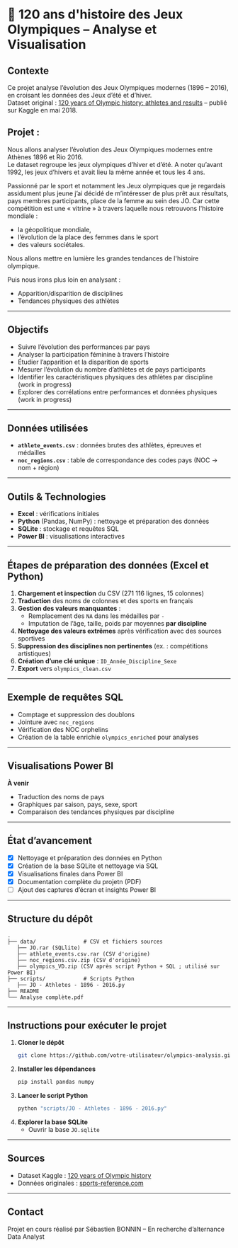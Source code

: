# 🏅 120 ans d'histoire des Jeux Olympiques – Analyse et Visualisation

## Contexte
Ce projet analyse l’évolution des Jeux Olympiques modernes (1896 – 2016), en croisant les données des Jeux d’été et d’hiver.  
Dataset original : [120 years of Olympic history: athletes and results](https://www.kaggle.com/datasets/heesoo37/120-years-of-olympic-history-athletes-and-results) – publié sur Kaggle en mai 2018.

## Projet : 
Nous allons analyser l’évolution des Jeux Olympiques modernes entre Athènes 1896 et Rio 2016.  
Le dataset regroupe les jeux olympiques d’hiver et d’été. A noter qu’avant 1992, les jeux d’hivers et avait lieu la même année et tous les 4 ans. 

Passionné par le sport et notamment les Jeux olympiques que je regardais assidument plus jeune j’ai décidé de m’intéresser de plus prêt aux résultats, pays membres participants, place de la femme au sein des JO. 
Car cette compétition est une « vitrine » à travers laquelle nous retrouvons l'histoire mondiale : 
- la géopolitique mondiale, 
- l’évolution de la place des femmes dans le sport 
- des valeurs sociétales. 

Nous allons mettre en lumière les grandes tendances de l'histoire olympique. 

Puis nous irons plus loin en analysant :
- Apparition/disparition de disciplines  
- Tendances physiques des athlètes

---

## Objectifs
- Suivre l’évolution des performances par pays
- Analyser la participation féminine à travers l’histoire
- Étudier l’apparition et la disparition de sports
- Mesurer l’évolution du nombre d’athlètes et de pays participants
- Identifier les caractéristiques physiques des athlètes par discipline (work in progress)
- Explorer des corrélations entre performances et données physiques (work in progress)

---

## Données utilisées
- **`athlete_events.csv`** : données brutes des athlètes, épreuves et médailles
- **`noc_regions.csv`** : table de correspondance des codes pays (NOC → nom + région)

---

## Outils & Technologies
- **Excel** : vérifications initiales
- **Python** (Pandas, NumPy) : nettoyage et préparation des données
- **SQLite** : stockage et requêtes SQL
- **Power BI** : visualisations interactives

---

## Étapes de préparation des données (Excel et Python)
1. **Chargement et inspection** du CSV (271 116 lignes, 15 colonnes)
2. **Traduction** des noms de colonnes et des sports en français
3. **Gestion des valeurs manquantes** :
   - Remplacement des `NA` dans les médailles par `-`
   - Imputation de l’âge, taille, poids par moyennes **par discipline**
4. **Nettoyage des valeurs extrêmes** après vérification avec des sources sportives
5. **Suppression des disciplines non pertinentes** (ex. : compétitions artistiques)
6. **Création d’une clé unique** : `ID_Année_Discipline_Sexe`
7. **Export** vers `olympics_clean.csv` 

---

## Exemple de requêtes SQL
- Comptage et suppression des doublons
- Jointure avec `noc_regions`
- Vérification des NOC orphelins
- Création de la table enrichie `olympics_enriched` pour analyses

---

## Visualisations Power BI
**À venir**  
- Traduction des noms de pays  
- Graphiques par saison, pays, sexe, sport  
- Comparaison des tendances physiques par discipline

---

## État d’avancement
- [x] Nettoyage et préparation des données en Python
- [x] Création de la base SQLite et nettoyage via SQL
- [x] Visualisations finales dans Power BI
- [x] Documentation complète du projetn (PDF)
- [ ] Ajout des captures d’écran et insights Power BI

---

## Structure du dépôt
```
.
├── data/               # CSV et fichiers sources
   ├── JO.rar (SQLlite)
   ├── athlete_events.csv.rar (CSV d'origine)
   ├── noc_regions.csv.zip (CSV d'origine)
   ├── olympics_VD.zip (CSV après script Python + SQL ; utilisé sur Power BI)
├── scripts/            # Scripts Python
   ├── JO - Athletes - 1896 - 2016.py
├── README
└── Analyse complète.pdf

```

---

## Instructions pour exécuter le projet
1. **Cloner le dépôt**
   ```bash
   git clone https://github.com/votre-utilisateur/olympics-analysis.git
   ```
2. **Installer les dépendances**
   ```bash
   pip install pandas numpy
   ```
3. **Lancer le script Python**
   ```bash
   python "scripts/JO - Athletes - 1896 - 2016.py"
   ```
4. **Explorer la base SQLite**
   - Ouvrir la base `JO.sqlite` 

---

## Sources
- Dataset Kaggle : [120 years of Olympic history](https://www.kaggle.com/datasets/heesoo37/120-years-of-olympic-history-athletes-and-results)
- Données originales : [sports-reference.com](https://www.sports-reference.com)

---

## Contact
Projet en cours réalisé par Sébastien BONNIN – En recherche d’alternance Data Analyst  
